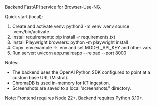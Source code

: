 Backend FastAPI service for Browser-Use-NG.

Quick start (local):
1. Create and activate venv:
   python3 -m venv .venv
   source .venv/bin/activate
2. Install requirements:
   pip install -r requirements.txt
3. Install Playwright browsers:
   python -m playwright install
4. Copy .env.example -> .env and set MODEL_API_KEY and other vars.
5. Run server:
   uvicorn app.main:app --reload --port 8000

Notes:
- The backend uses the OpenAI Python SDK configured to point at a custom base URL (Mistral).
- ChromaDB is used in-memory for KT ingestion.
- Screenshots are saved to a local 'screenshots/' directory.


Note: Frontend requires Node 22+. Backend requires Python 3.10+.
